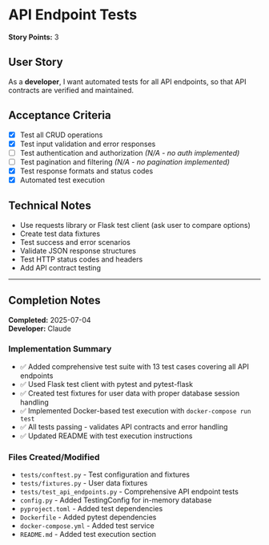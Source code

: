 # API Endpoint Tests

**Story Points:** 3

## User Story
As a **developer**, I want automated tests for all API endpoints, so that API contracts are verified and maintained.

## Acceptance Criteria
- [x] Test all CRUD operations
- [x] Test input validation and error responses
- [ ] Test authentication and authorization *(N/A - no auth implemented)*
- [ ] Test pagination and filtering *(N/A - no pagination implemented)*
- [x] Test response formats and status codes
- [x] Automated test execution

## Technical Notes
- Use requests library or Flask test client (ask user to compare options)
- Create test data fixtures
- Test success and error scenarios
- Validate JSON response structures
- Test HTTP status codes and headers
- Add API contract testing 

---

## Completion Notes

**Completed:** 2025-07-04  
**Developer:** Claude

### Implementation Summary
- ✅ Added comprehensive test suite with 13 test cases covering all API endpoints
- ✅ Used Flask test client with pytest and pytest-flask
- ✅ Created test fixtures for user data with proper database session handling
- ✅ Implemented Docker-based test execution with `docker-compose run test`
- ✅ All tests passing - validates API contracts and error handling
- ✅ Updated README with test execution instructions

### Files Created/Modified
- `tests/conftest.py` - Test configuration and fixtures
- `tests/fixtures.py` - User data fixtures
- `tests/test_api_endpoints.py` - Comprehensive API endpoint tests
- `config.py` - Added TestingConfig for in-memory database
- `pyproject.toml` - Added test dependencies
- `Dockerfile` - Added pytest dependencies
- `docker-compose.yml` - Added test service
- `README.md` - Added test execution section
